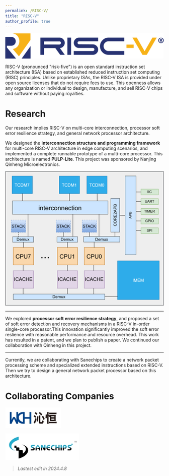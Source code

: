 ```yaml
---
permalink: /RISC-V/
title: "RISC-V"
author_profile: true
---
```


<img src='/images/my_image/risc-v.png'>


RISC-V (pronounced "risk-five") is an open standard instruction set architecture (ISA) based on established reduced instruction set computing (RISC) principles. Unlike proprietary ISAs, the RISC-V ISA is provided under open source licenses that do not require fees to use. This openness allows any organization or individual to design, manufacture, and sell RISC-V chips and software without paying royalties.

# Research
Our research implies RISC-V on multi-core interconnection, processor soft error resilience strategy, and general network processor architecture. 

We designed the **interconnection structure and programming framework** for multi-core RISC-V architecture in edge computing scenarios, and implemented a complete runnable prototype of a multi-core processor. This architecture is named **PULP-Lite**. This project was sponsored by Nanjing Qinheng Microelectronics.

![pulp-lite](/images/my_image/pulp-lite.png)

---
We explored **processor soft error resilience strategy**, and proposed a set of soft error detection and recovery mechanisms in a RISC-V in-order single-core processor.This innovation significantly improved the soft error reslience with reasonable performance and resource overhead. This work has resulted in a patent, and we plan to publish a paper. We continued our collaboration with Qinheng in this project.

---
Currently, we are collaborating with Sanechips to create a network packet processing scheme and specialized extended instructions based on RISC-V. Then we try to design a general network packet processor based on this architecture.

# Collaborating Companies
![wch](/images/my_image/wch.png)

![sanechips](/images/my_image/sanechips.png)

> *Lastest edit in 2024.4.8*